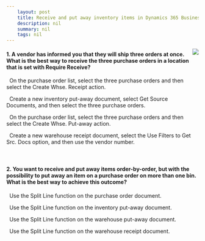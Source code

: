 ```yaml
---
    layout: post
    title: Receive and put away inventory items in Dynamics 365 Business Central  
    description: nil
    summary: nil
    tags: nil
---
```



 <a target="_blank" href="https://docs.microsoft.com/en-us/learn/modules/receive-put-away-items/7-check/"><i class="fas fa-external-link-alt"></i> </a>
 <img align="right" src="https://docs.microsoft.com/en-us/learn/achievements/receive-put-away-items.svg">
####  1. A vendor has informed you that they will ship three orders at once. What is the best way to receive the three purchase orders in a location that is set with Require Receive?


<i class='far fa-square'></i> &nbsp;&nbsp;On the purchase order list, select the three purchase orders and then select the Create Whse. Receipt action.

<i class='far fa-square'></i> &nbsp;&nbsp;Create a new inventory put-away document, select Get Source Documents, and then select the three purchase orders.

<i class='far fa-square'></i> &nbsp;&nbsp;On the purchase order list, select the three purchase orders and then select the Create Whse. Put-away action.

<i class='fas fa-check-square' style='color: Dodgerblue;'></i> &nbsp;&nbsp;Create a new warehouse receipt document, select the Use Filters to Get Src. Docs option, and then use the vendor number.
<br />
<br />
<br />

####  2. You want to receive and put away items order-by-order, but with the possibility to put away an item on a purchase order on more than one bin. What is the best way to achieve this outcome?


<i class='far fa-square'></i> &nbsp;&nbsp;Use the Split Line function on the purchase order document.

<i class='fas fa-check-square' style='color: Dodgerblue;'></i> &nbsp;&nbsp;Use the Split Line function on the inventory put-away document.

<i class='far fa-square'></i> &nbsp;&nbsp;Use the Split Line function on the warehouse put-away document.

<i class='far fa-square'></i> &nbsp;&nbsp;Use the Split Line function on the warehouse receipt document.
<br />
<br />
<br />
